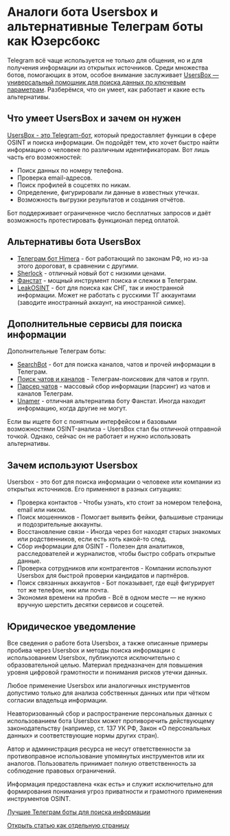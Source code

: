 # Аналоги бота Usersbox и альтернативные Телеграм боты как Юзерсбокс
Telegram всё чаще используется не только для общения, но и для получения информации из открытых источников. Среди множества ботов, помогающих в этом, особое внимание заслуживает [UsersBox — универсальный помощник для поиска данных по ключевым параметрам](https://t.me/leak_checker01_bot?start=NDA2ODQwMTU5). Разберёмся, что он умеет, как работает и какие есть альтернативы.

## Что умеет UsersBox и зачем он нужен
[UsersBox - это Telegram-бот](https://t.me/leak_checker01_bot?start=NDA2ODQwMTU5), который предоставляет функции в сфере OSINT и поиска информации. Он подойдёт тем, кто хочет быстро найти информацию о человеке по различным идентификаторам. Вот лишь часть его возможностей:

* Поиск данных по номеру телефона.
* Проверка email-адресов.
* Поиск профилей в соцсетях по никам.
* Определение, фигурировали ли данные в известных утечках.
* Возможность выгрузки результатов и создания отчётов.

Бот поддерживает ограниченное число бесплатных запросов и даёт возможность протестировать функционал перед оплатой.

## Альтернативы бота UsersBox

* [Телеграм бот Himera](https://t.me/khimera1_bot?start=406840159) - бот работающий по законам РФ, но из-за этого дороговат, в сравнении с другими.
* [Sherlock](https://t.me/Sherlock_ru_bot?start=_ref_9pyalm_JJwlz5) - отличный новый бот с низкими ценами.
* [Фанстат](https://t.me/djdhrjdj_bot?start=01015FE33F1800000000) - мощный инструмент поиска и слежки в Телеграм.
* [LeakOSINT](https://t.me/deepleaks_bot?start=P6e02W) - бот для поиска как СНГ, так и иностранной информации. Может не работать с русскими ТГ аккаунтами (заводите иностранный аккаунт, на иностранной симке).

## Дополнительные сервисы для поиска информации
Дополнительные Телеграм боты:

* [SearchBot](https://t.me/OKSearch?start=406840159) - бот для поиска каналов, чатов и прочей информации в Телеграм.
* [Поиск чатов и каналов](https://t.me/searchforchatsbot?start=IabDd3n7iYdf) - Телеграм-поисковик для чатов и групп.
* [Парсер чатов](https://t.me/parsly_bot?start=HX6GKAk1lgMr) - массовый сбор информации (парсинг) из чатов и каналов Телеграм.
* [Unamer](https://t.me/unamer_bot?start=ref-A8RdA2aSBwpnxW) - отличная альтернатива боту Фанстат. Иногда находит информацию, когда другие не могут.

Если вы ищете бот с понятным интерфейсом и базовыми возможностями OSINT-анализа - UsersBox стал бы отличной отправной точкой. Однако, сейчас он не работает и нужно использовать альтернативы.

## Зачем используют Usersbox
Usersbox - это бот для поиска информации о человеке или компании из открытых источников. Его применяют в разных ситуациях:
* Проверка контактов - Чтобы узнать, кто стоит за номером телефона, email или ником.
* Поиск мошенников - Помогает выявить фейки, фальшивые страницы и подозрительные аккаунты.
* Восстановление связи - Иногда через бот находят старых знакомых или родственников, если есть хоть какой-то след.
* Сбор информации для OSINT - Полезен для аналитиков, расследователей и журналистов, чтобы быстро собрать открытые данные.
* Проверка сотрудников или контрагентов - Компании используют Usersbox для быстрой проверки кандидатов и партнёров.
* Поиск связанных аккаунтов - Бот показывает, где ещё фигурирует тот же телефон, ник или почта.
* Экономия времени на пробив - Всё в одном месте — не нужно вручную шерстить десятки сервисов и соцсетей.

## Юридическое уведомление
Все сведения о работе бота Usersbox, а также описанные примеры пробива через Usersbox и методы поиска информации с использованием Usersbox, публикуются исключительно с образовательной целью. Материал предназначен для повышения уровня цифровой грамотности и понимания рисков утечки данных.

Любое применение Usersbox или аналогичных инструментов допустимо только для анализа собственных данных или при чётком согласии владельца информации.

Неавторизованный сбор и распространение персональных данных с использованием бота Usersbox может противоречить действующему законодательству (например, ст. 137 УК РФ, Закон «О персональных данных» и соответствующие нормы других стран).

Автор и администрация ресурса не несут ответственности за противоправное использование упомянутых инструментов или их аналогов. Пользователь принимает полную ответственность за соблюдение правовых ограничений.

Информация предоставлена «как есть» и служит исключительно для формирования понимания угроз приватности и грамотного применения инструментов OSINT.

[Лучшие Телеграм боты для поиска информации](https://github.com/OSINT-searcher/analogi_Glaza_Boga)

[Открыть статью как отдельную страницу](https://osint-searcher.github.io/analogi_Glaza_Boga/)
